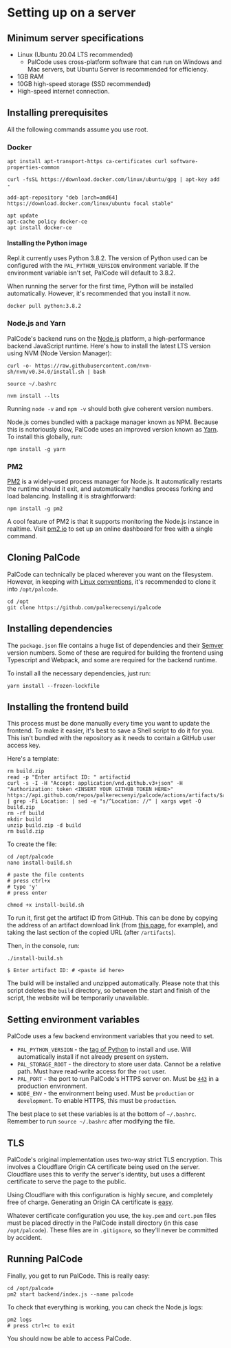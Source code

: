 # Setting up on a server

## Minimum server specifications
- Linux (Ubuntu 20.04 LTS recommended)
    - PalCode uses cross-platform software that can run on Windows and Mac servers, but Ubuntu Server is recommended for efficiency.
- 1GB RAM
- 10GB high-speed storage (SSD recommended)
- High-speed internet connection.

## Installing prerequisites
All the following commands assume you use root.

### Docker
```shell script
apt install apt-transport-https ca-certificates curl software-properties-common

curl -fsSL https://download.docker.com/linux/ubuntu/gpg | apt-key add -

add-apt-repository "deb [arch=amd64] https://download.docker.com/linux/ubuntu focal stable"
```

```shell script
apt update
apt-cache policy docker-ce
apt install docker-ce
```

#### Installing the Python image
Repl.it currently uses Python 3.8.2. The version of Python used can be configured with the `PAL_PYTHON_VERSION` environment variable. If the environment variable isn't set, PalCode will default to 3.8.2.

When running the server for the first time, Python will be installed automatically. However, it's recommended that you install it now.

```shell script
docker pull python:3.8.2
```

### Node.js and Yarn
PalCode's backend runs on the [Node.js](https://nodejs.org/en/) platform, a high-performance backend JavaScript runtime. Here's how to install the latest LTS version using NVM (Node Version Manager):

```shell script
curl -o- https://raw.githubusercontent.com/nvm-sh/nvm/v0.34.0/install.sh | bash

source ~/.bashrc

nvm install --lts
```

Running `node -v` and `npm -v` should both give coherent version numbers.

Node.js comes bundled with a package manager known as NPM. Because this is notoriously slow, PalCode uses an improved version known as [Yarn](https://yarnpkg.com/). To install this globally, run:

```shell script
npm install -g yarn
```

### PM2
[PM2](https://pm2.keymetrics.io/) is a widely-used process manager for Node.js. It automatically restarts the runtime should it exit, and automatically handles process forking and load balancing. Installing it is straightforward:

```shell script
npm install -g pm2
```

A cool feature of PM2 is that it supports monitoring the Node.js instance in realtime. Visit [pm2.io](https://pm2.io) to set up an online dashboard for free with a single command.

## Cloning PalCode
PalCode can technically be placed wherever you want on the filesystem. However, in keeping with [Linux conventions](https://tldp.org/LDP/Linux-Filesystem-Hierarchy/html/opt.html), it's recommended to clone it into `/opt/palcode`.

```shell script
cd /opt
git clone https://github.com/palkerecsenyi/palcode
```

## Installing dependencies
The `package.json` file contains a huge list of dependencies and their [Semver](https://semver.org/) version numbers. Some of these are required for building the frontend using Typescript and Webpack, and some are required for the backend runtime.

To install all the necessary dependencies, just run:

```shell script
yarn install --frozen-lockfile
```

## Installing the frontend build
This process must be done manually every time you want to update the frontend. To make it easier, it's best to save a Shell script to do it for you. This isn't bundled with the repository as it needs to contain a GitHub user access key.

Here's a template:

```shell script
rm build.zip
read -p "Enter artifact ID: " artifactid
curl -s -I -H "Accept: application/vnd.github.v3+json" -H "Authorization: token <INSERT YOUR GITHUB TOKEN HERE>" https://api.github.com/repos/palkerecsenyi/palcode/actions/artifacts/$artifactid/zip | grep -Fi Location: | sed -e "s/^Location: //" | xargs wget -O build.zip
rm -rf build
mkdir build
unzip build.zip -d build
rm build.zip
```

To create the file:

```shell script
cd /opt/palcode
nano install-build.sh

# paste the file contents
# press ctrl+x
# type 'y'
# press enter

chmod +x install-build.sh
```

To run it, first get the artifact ID from GitHub. This can be done by copying the address of an artifact download link (from [this page](https://github.com/palkerecsenyi/palcode/actions/runs/296950498), for example), and taking the last section of the copied URL (after `/artifacts`).

Then, in the console, run:

```shell script
./install-build.sh
```

```shell script
$ Enter artifact ID: # <paste id here>
```

The build will be installed and unzipped automatically. Please note that this script deletes the `build` directory, so between the start and finish of the script, the website will be temporarily unavailable.

## Setting environment variables
PalCode uses a few backend environment variables that you need to set.

- `PAL_PYTHON_VERSION` - the [tag of Python](https://hub.docker.com/_/python?tab=tags) to install and use. Will automatically install if not already present on system.
- `PAL_STORAGE_ROOT` - the directory to store user data. Cannot be a relative path. Must have read-write access for the `root` user.
- `PAL_PORT` - the port to run PalCode's HTTPS server on. Must be [`443`](https://www.grc.com/port_443.htm) in a production environment.
- `NODE_ENV` - the environment being used. Must be `production` or `development`. To enable HTTPS, this must be `production`.

The best place to set these variables is at the bottom of `~/.bashrc`. Remember to run `source ~/.bashrc` after modifying the file.

## TLS
PalCode's original implementation uses two-way strict TLS encryption. This involves a Cloudflare Origin CA certificate being used on the server. Cloudflare uses this to verify the server's identity, but uses a different certificate to serve the page to the public.

Using Cloudflare with this configuration is highly secure, and completely free of charge. Generating an Origin CA certificate is [easy](https://support.cloudflare.com/hc/en-us/articles/115000479507-Managing-Cloudflare-Origin-CA-certificates#h_30e5cf09-6e98-48e1-a9f1-427486829feb).

Whatever certificate configuration you use, the `key.pem` and `cert.pem` files must be placed directly in the PalCode install directory (in this case `/opt/palcode`). These files are in `.gitignore`, so they'll never be committed by accident.

## Running PalCode
Finally, you get to run PalCode. This is really easy:

```shell script
cd /opt/palcode
pm2 start backend/index.js --name palcode
```

To check that everything is working, you can check the Node.js logs:

```shell script
pm2 logs
# press ctrl+c to exit
```

You should now be able to access PalCode.
